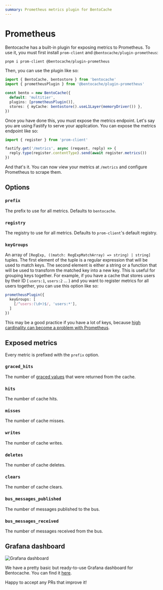 ```yaml
---
summary: Prometheus metrics plugin for BentoCache
---
```


# Prometheus

Bentocache has a built-in plugin for exposing metrics to Prometheus. To use it, you must first install `prom-client` and `@bentocache/plugin-prometheus`:

```sh
pnpm i prom-client @bentocache/plugin-prometheus
```

Then, you can use the plugin like so:

```ts
import { BentoCache, bentostore } from 'bentocache'
import { prometheusPlugin } from '@bentocache/plugin-prometheus'

const bento = new BentoCache({
  default: 'multitier',
  plugins: [prometheusPlugin()],
  stores: { myCache: bentostore().useL1Layer(memoryDriver()) },
})
```

Once you have done this, you must expose the metrics endpoint. Let's say you are using Fastify to serve your application. You can expose the metrics endpoint like so:

```ts
import { register } from 'prom-client'

fastify.get('/metrics', async (request, reply) => {
  reply.type(register.contentType).send(await register.metrics())
})
```

And that's it. You can now view your metrics at `/metrics` and configure Prometheus to scrape them.

## Options

### `prefix`

The prefix to use for all metrics. Defaults to `bentocache`.

### `registry`

The registry to use for all metrics. Defaults to `prom-client`'s default registry.

### `keyGroups`

An array of `[RegExp, ((match: RegExpMatchArray) => string) | string]` tuples. The first element of the tuple is a regular expression that will be used to match keys. The second element is either a string or a function that will be used to transform the matched key into a new key. This is useful for grouping keys together. For example, if you have a cache that stores users by their ID ( `users:1`, `users:2` ... ) and you want to register metrics for all users together, you can use this option like so:

```ts
prometheusPlugin({
  keyGroups: [
    [/^users:(\d+)$/, 'users:*'],
  ]
})
```

This may be a good practice if you have a lot of keys, because [high cardinality can become a problem with Prometheus](https://stackoverflow.com/questions/46373442/how-dangerous-are-high-cardinality-labels-in-prometheus).

## Exposed metrics

Every metric is prefixed with the `prefix` option.

### `graced_hits`

The number of [graced values](../grace_periods.md) that were returned from the cache.

### `hits`

The number of cache hits.

### `misses`

The number of cache misses.

### `writes`

The number of cache writes.

### `deletes`

The number of cache deletes.

### `clears`

The number of cache clears.

### `bus_messages_published`

The number of messages published to the bus.

### `bus_messages_received`

The number of messages received from the bus.

## Grafana dashboard

![Grafana dashboard](content/docs/plugins/dashboard.png)

We have a pretty basic but ready-to-use Grafana dashboard for Bentocache. You can find it [here](https://github.com/Julien-R44/bentocache/blob/develop/packages/prometheus/dashboards/basic.json).


Happy to accept any PRs that improve it!
